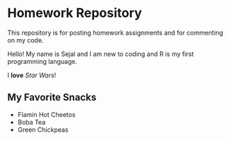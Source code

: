 <!-- Great work. Just a few comemnts below. -->

<!-- After you merge a branch back into master, delete the branch to keep your repo tidy. -->

# Homework Repository

This repository is for posting homework assignments and for commenting on my code. 

Hello! My name is Sejal and I am new to coding and R is my first programming language. 

I **love** *Star Wars*!

## My Favorite Snacks 

- Flamin Hot Cheetos
- Boba Tea
- Green Chickpeas

<!-- For best practices, always end your script files with a blank line. -->
